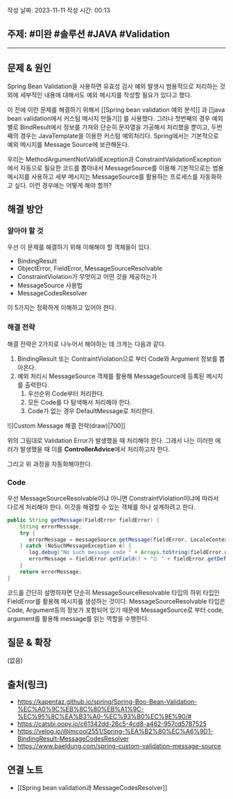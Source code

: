작성 날짜: 2023-11-11
작성 시간: 00:13

## 주제: #미완 #솔루션 #JAVA #Validation 

----

## 문제 & 원인

Spring Bean Validation을 사용하면 유효성 검사 예외 발생시 범용적으로 처리하는 것 외에 세부적인 내용에 대해서도 예외 메시지를 작성할 필요가 있다고 했다.

이 전에 이런 문제를 해결하기 위해서 [[Spring bean validation 예외 분석]] 과 [[java bean validation에서 커스텀 메시지 만들기]] 를 사용했다.  그러나 첫번째의 경우 예외 별로 BindResult에서 정보를 가져와 단순히 문자열을 가공해서 처리했을 뿐이고, 두번 째의 경우는 JavaTemplate을 이용한 커스텀 예외처리다. Spring에서는 기본적으로 예외 메시지를 Message Source에 보관해둔다.

우리는 MethodArgumentNotValidException과 ConstraintValidationException에서 자동으로 필요한 코드를 뽑아내서 MessageSource를 이용해 기본적으로는 범용 메시지를 사용하고 세부 메시지는 MessageSource를 활용하는 프로세스를 자동화하고 싶다. 이런 경우에는 어떻게 해야 할까?

## 해결 방안

### 알아야 할 것

우선 이 문제를 해결하기 위해 이해해야 할 객체들이 있다.

- BindingResult
- ObjectError, FieldError, MessageSourceResolvable
- ConstraintViolation가 무엇이고 어떤 것을 제공하는가
- MessageSource 사용법
- MessageCodesResolver

이 5가지는 정확하게 이해하고 있어야 한다.

### 해결 전략

해결 전략은 2가지로 나누어서 해야하는 데 크게는 다음과 같다.

1. BindingResult 또는 ContraintViolation으로 부터 Code와 Argument 정보를 뽑아온다.
2. 예외 처리시 MessageSource 객체를 활용해 MessageSource에 등록된 메시지를 출력한다. 
	1. 우선순위 Code부터 처리한다.
	2. 모든 Code를 다 탐색해서 처리해야 한다.
	3. Code가 없는 경우 DefaultMessage로 처리한다.


![[Custom Message 해결 전략(draw)|700]]

위의 그림대로 Validation Error가 발생했을 때 처리해야 한다. 그래서 나는 이러한 에러가 발생했을 때 이를 **ControllerAdvice**에서 처리하고자 한다.

그리고 위 과정을 자동화해야한다.
### Code

우선 MessageSourceResolvable이냐 아니면 ConstraintViolation이냐에 따라서 다르게 처리해야 한다. 이것을 해결할 수 있는 객체를 하나 설계하려고 한다.

```java
public String getMessage(FieldError fieldError) {  
    String errorMessage;  
    try {  
       errorMessage = messageSource.getMessage(fieldError, LocaleContextHolder.getLocale());  
    } catch (NoSuchMessageException e) {  
       log.debug("No such message code " + Arrays.toString(fieldError.getCodes()));  
       errorMessage = fieldError.getField() + "는 " + fieldError.getDefaultMessage();  
    }  
    return errorMessage;  
}
```

코드를 간단히 설명하자면 단순히 MessageSourceResolvable 타입의 하위 타입인 FieldError를 활용해 메시지를 생성하는 것이다. MessageSourceResolvable 타입은 Code, Argument등의 정보가 포함되어 있기 때문에 MessageSource로 부터 code, argument를 활용해 message를 읽는 역할을 수행한다.


## 질문 & 확장

(없음)

## 출처(링크)

- https://kapentaz.github.io/spring/Spring-Boo-Bean-Validation-%EC%A0%9C%EB%8C%80%EB%A1%9C-%EC%95%8C%EA%B3%A0-%EC%93%B0%EC%9E%90/#
- https://catsbi.oopy.io/c61342dd-26c5-4cd8-a462-957cd5787525
- https://velog.io/@imcool2551/Spring-%EA%B2%80%EC%A6%9D1-BindingResult-MessageCodesResolver
- https://www.baeldung.com/spring-custom-validation-message-source
## 연결 노트

- [[Spring bean validation과 MessageCodesResolver]]








